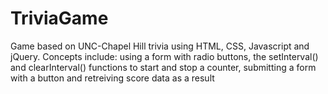 # TriviaGame
 
Game based on UNC-Chapel Hill trivia using HTML, CSS, Javascript and jQuery.
Concepts include: using a form with radio buttons, the setInterval() and clearInterval() functions to start and stop a counter, submitting a form with a button and retreiving score data as a result
